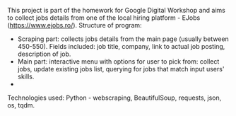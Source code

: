 This project is part of the homework for Google Digital Workshop and aims to collect jobs details from one of the local hiring platform - EJobs (https://www.ejobs.ro/). Structure of program:

- Scraping part: collects jobs details from the main page (usually between 450-550). Fields included: job title, company, link to actual job posting, description of job.
- Main part: interactive menu with options for user to pick from: collect jobs, update existing jobs list, querying for jobs that match input users' skills.
- 
Technologies used: Python - webscraping, BeautifulSoup, requests, json, os, tqdm.
